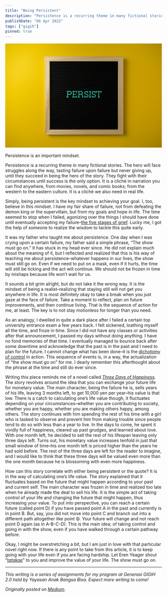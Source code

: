 ```yaml
---
title: "Being Persistent"
description: "Persistence is a recurring theme in many fictional stories. The hero will face struggles along the way..."
publishDate: "06 Apr 2022"
tags: ["gigih"]
pinned: true
---
```


![Persistence is an important mindset.](cover.webp)

<div class="md-figcaption">Persistence is an important mindset.</div>

Persistence is a recurring theme in many fictional stories. The hero will face struggles along the way, tasting failure upon failure but never giving up, until they succeed in being the hero of the story. They fight with their circumstances until success is the only option. It is a cliché in narration you can find anywhere, from movies, novels, and comic books; from the western to the eastern culture. It is a cliché we also need in real life.

Simply, being persistent is the key mindset to achieving your goal. I, too, believe in this mindset. I have my fair share of failure, not from defeating the demon king or the supervillain, but from my goals and hope in life. The time seemed to stop when I failed, agonizing over the things I should have done until eventually accepting my failure–[the five stages of grief](https://en.wikipedia.org/wiki/Five_stages_of_grief). Lucky me, I got the help of someone to realize the wisdom to tackle this quite early.

It was my father who taught me about persistence. One day when I was crying upon a certain failure, my father said a simple phrase, “The show must go on.” It has stuck in my head ever since. He did not explain much about the meaning of it, but I reflected and realized that this is his way of teaching me about persistence–whatever happens in our lives, the _show_ must still go on. Even if we need to put on a mask, even if it hurts, the time will still be ticking and the act will continue. We should not be frozen in time by mishaps because life won’t wait for us.

It sounds a bit grim alright, but do not take it the wrong way. It is the mindset of being a realist–realizing that staying still will not get you anywhere in life. It is most definitely okay to take a break when you just gaze at the face of failure. Take a moment to reflect, plan on future improvements, and then continue living. That is the sequence of action for me, at least. The key is to not stay motionless for longer than you need.

As an analogy, I dwelled in quite a dark place after I failed a certain top university entrance exam a few years back. I felt sickened, loathing myself all the time, and froze in time. Since I did not have any classes or activities after that announcement, I passed my days without doing anything. I have no fond memories of that time. I eventually managed to bounce back after some downtime and acknowledge that the past is in the past and I need to plan for the future. I cannot change what has been done–it is the [dichotomy of control](https://traditionalstoicism.com/dichotomy-of-control/) in action. This sequence of events is, in a way, the actualization of “the show must go on” for me. I dearly remember this afterthought about the phrase at the time and still do ever since.

Writing this piece reminds me of a novel called [_Three Days of Happiness_](https://en.wikipedia.org/wiki/Three_Days_of_Happiness). The story revolves around the idea that you can exchange your future life for monetary value. The main character, being the failure he is, sells years of his life, leaving 3 months left, to get 10,000 yen per year–his value is that low. There is a catch to calculating one’s life value though, it fluctuates depending on your circumstances–whether you are contributing to society, whether you are happy, whether you are
making others happy, among others. The story continues with him spending the rest of his time with a girl who is tasked to observe and prevent him from making trouble since people tend to do so with less than a year to live. In the days to come, he spent it vividly full of happiness, cleared up past grudges, and learned about love. With one month left, he decided to sell the rest of his lifespan leaving only three days left. Turns out, his monetary value increases tenfold in just that small window of time–his one month left is priced higher than the years he had sold before. The rest of the three days are left for the reader to imagine, and I would like to think that these three days will be valued even more than the one month because he is blossoming with even more happiness.

How can this story correlate with either being persistent or the quote? It is in the way of calculating one’s life value. The story explained that it fluctuates based on the future that might happen according to your past and current self. The main character was frozen in time and realized too late when he already made the deal to sell his life. It is the simple act of taking control of your life and changing the future that might happen, thus increasing your value. To put into perspective, you can reach a certain future (called point D) if you have passed point A in the past and currently is in point B. But, say, you did not move into point C and branch out into a different path altogether like point Φ. Your future will change and not reach point D again (as in A-B-C-D). This is the main idea; of taking control and going in with the show, even if you have walked through a certain pathway before.

Okay, I might be overstretching a bit, but I am just in love with that particular novel right now. If there is any point to take from this article, it is to keep going with your life even if you are facing hardship. Let Eren Yeager shout “[_tatakae_](https://skdesu.com/en/what-means-tatakae-and-tatakai/)” to you and improve the value of your life. The show must go on.

---

_This writing is a series of assignments for my program at Generasi GIGIH 2.0 held by Yayasan Anak Bangsa Bisa. Expect more writing to come!_

_Originally posted on [Medium](https://elingp.medium.com/being-persistent-5fb5b045788b)._
